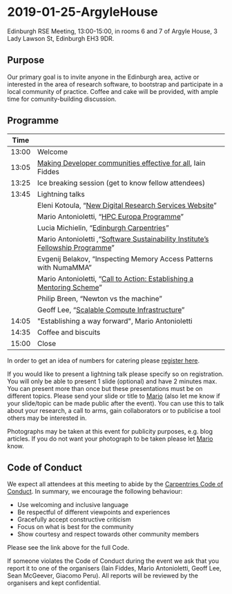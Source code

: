 # 2019-01-25-ArgyleHouse
Edinburgh RSE Meeting, 13:00-15:00, in rooms 6 and 7 of Argyle House, 3 Lady Lawson St, Edinburgh EH3 9DR.

## Purpose
Our primary goal is to invite anyone in the Edinburgh area, active or interested in the area of research software, to bootstrap and participate in a local community of practice. Coffee and cake will be provided, with ample time for comunity-building discussion.

## Programme

|Time |       | 
|------|------ |
|13:00 | Welcome|
|13:05 | [Making Developer communities effective for all](Talks/Making_Software_Development_Communities_Work.pdf), Iain Fiddes |
|13:25 | Ice breaking session (get to know fellow attendees) |
|13:45 | Lightning talks |
|      | Eleni Kotoula, “[New Digital Research Services Website](Talks/digital-research-services.pdf)” |
|      | Mario Antonioletti, “[HPC Europa Programme](Talks/HPC-Europa.pdf)” |
|      | Lucia Michielin, “[Edinburgh Carpentries](Talks/edcarp.pdf)” |
|      | Mario Antonioletti ,“[Software Sustainability Institute’s Fellowship Programme](Talks/SSI-Fellows.pdf)” |
|      | Evgenij Belakov, “Inspecting Memory Access Patterns with NumaMMA” |
|      | Mario Antonioletti, “[Call to Action: Establishing a Mentoring Scheme](Talks/Mentoring.pdf)” |
|      | Philip Breen, “Newton vs the machine” |
|      | Geoff Lee, “[Scalable Compute Infrastructure](Talks/ScalableCloudRenderFarm.pdf)” |
|14:05 | "Establishing a way forward", Mario Antonioletti |
|14:35 | Coffee and biscuits |
|15:00 | Close |

In order to get an idea of numbers for catering please [register here](https://www.eventbrite.com/e/edinburgh-rse-community-meeting-argyle-house-tickets-54975464093).

If you would like to present a lightning talk please specify so on registration. You will only be able to present 1 slide (optional) and have 2 minutes max. You can present more than once but these presentations must be on different topics. Please send your slide or title to [Mario](mailto:mario@epcc.ed.ac.uk) (also let me know if your slide/topic can be made public after the event). You can use this to talk about your research, a call to arms, gain collaborators or to publicise a tool others may be interested in.

Photographs may be taken at this event for publicity purposes, e.g. blog articles. If you do not want your photograph to be taken please let [Mario](mailto:mario@epcc.ed.ac.uk) know.

## Code of Conduct
We expect all attendees at this meeting to abide by the [Carpentries Code of Conduct](https://docs.carpentries.org/topic_folders/policies/code-of-conduct.html). In summary, we encourage the following behaviour:

* Use welcoming and inclusive language
* Be respectful of different viewpoints and experiences
* Gracefully accept constructive criticism
* Focus on what is best for the community
* Show courtesy and respect towards other community members

Please see the link above for the full Code.

If someone violates the Code of Conduct during the event we ask that you report it to one of the organisers (Iain Fiddes, Mario Antonioletti, Geoff Lee, Sean McGeever, Giacomo Peru). All reports will be reviewed by the organisers and kept confidential.  
